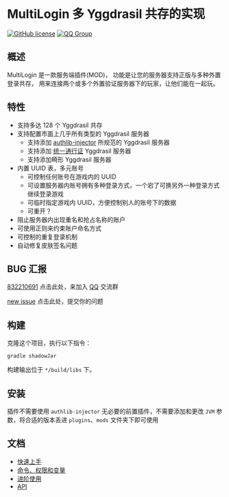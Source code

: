 # MultiLogin 多 Yggdrasil 共存的实现

[![GitHub license](https://img.shields.io/github/license/CaaMoe/MultiLogin?style=flat-square)](https://github.com/CaaMoe/MultiLogin/blob/master/LICENSE)
[![QQ Group](https://img.shields.io/badge/QQ%20group-832210691-yellow?style=flat-square)](https://jq.qq.com/?_wv=1027&k=WrOTGIC7)

## 概述

MultiLogin 是一款服务端插件(MOD)， 功能是让您的服务器支持正版与多种外置登录共存， 用来连接两个或多个外置验证服务器下的玩家，让他们能在一起玩。

## 特性

* 支持多达 128 个 Yggdrasil 共存
* 支持配置市面上几乎所有类型的 Yggdrasil 服务器
    * 支持添加 [authlib-injector](https://github.com/to2mbn/authlib-injector) 所规范的 Yggdrasil 服务器
    * 支持添加 [统一通行证](https://login.mc-user.com:233/) Yggdrasil 服务器
    * 支持添加畸形 Yggdrasil 服务器
* 内置 UUID 表，多元账号
  * 可控制任何账号在游戏内的 UUID
  * 可设置服务器内账号拥有多种登录方式，一个宕了可换另外一种登录方式继续登录游戏
  * 可临时指定游戏内 UUID，方便控制别人的账号下的数据
  * 可重开？
* 阻止服务器内出现重名和抢占名称的账户
* 可使用正则来约束账户命名方式
* 可控制的重复登录机制
* 自动修复皮肤签名问题

## BUG 汇报

[832210691](https://jq.qq.com/?_wv=1027&k=WrOTGIC7) 点击此处，来加入 [QQ](https://im.qq.com/) 交流群

[new issue](https://github.com/CaaMoe/MultiLogin/issues/new) 点击此处，提交你的问题

## 构建

克隆这个项目，执行以下指令：

    gradle shadowJar

构建输出位于 `*/build/libs` 下。

## 安装

插件不需要使用 `authlib-injector` 无必要的前置插件，不需要添加和更改 `JVM` 参数，将合适的版本丢进 `plugins`、`mods` 文件夹下即可使用

## 文档

* [快速上手](https://github.com/CaaMoe/MultiLogin/wiki#%E5%BF%AB%E9%80%9F%E4%B8%8A%E6%89%8B)
* [命令、权限和变量](https://github.com/CaaMoe/MultiLogin/wiki#%E5%91%BD%E4%BB%A4%E6%9D%83%E9%99%90%E5%92%8C%E5%8F%98%E9%87%8F)
* [进阶使用](https://github.com/CaaMoe/MultiLogin/wiki#%E8%BF%9B%E9%98%B6%E4%BD%BF%E7%94%A8)
* [API](https://github.com/CaaMoe/MultiLogin/wiki#api)